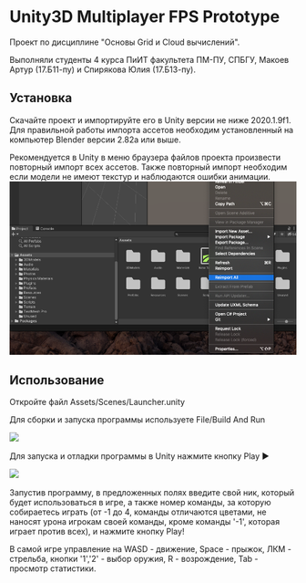 # Unity3D Multiplayer FPS Prototype

Проект по дисциплине "Основы Grid и Cloud вычислений". 

Выполняли студенты 4 курса ПиИТ факультета ПМ-ПУ, СПБГУ, Макоев Артур (17.Б11-пу) и Спирякова Юлия (17.Б13-пу).

## Установка
Скачайте проект и импортируйте его в Unity версии не ниже 2020.1.9f1. Для правильной работы импорта ассетов необходим установленный на компьютер Blender версии 2.82a или выше.

Рекомендуется в Unity в меню браузера файлов проекта произвести повторный импорт всех ассетов. Также повторный импорт необходим если модели не имеют текстур и наблюдаются ошибки анимации.
![](pics/fig.png)

## Использование

Откройте файл Assets/Scenes/Launcher.unity

Для сборки и запуска программы используете File/Build And Run

![](https://github.com/zarond/UnityMultiplayerFPS/tree/master/pics/fig2.png)

Для запуска и отладки программы в Unity нажмите кнопку Play
&#9658;

![](https://github.com/zarond/UnityMultiplayerFPS/tree/master/pics/fig1.png)

Запустив программу, в предложенных полях введите свой ник, который будет использоваться в игре, а также номер команды, за которую собираетесь играть (от -1 до 4, команды отличаются цветами, не наносят урона игрокам своей команды, кроме команды '-1', которая играет против всех), и нажмите кнопку Play!

В самой игре управление на WASD - движение, Space - прыжок, ЛКМ - стрельба, кнопки '1','2' - выбор оружия, R - возрождение, Tab - просмотр статистики.
